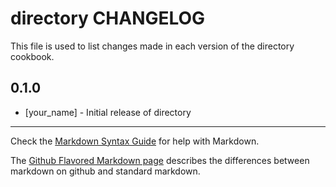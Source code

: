directory CHANGELOG
===================

This file is used to list changes made in each version of the directory cookbook.

0.1.0
-----
- [your_name] - Initial release of directory

- - -
Check the [Markdown Syntax Guide](http://daringfireball.net/projects/markdown/syntax) for help with Markdown.

The [Github Flavored Markdown page](http://github.github.com/github-flavored-markdown/) describes the differences between markdown on github and standard markdown.
